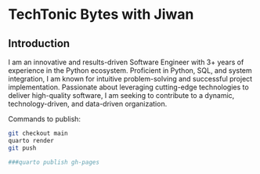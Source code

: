 # TechTonic Bytes with Jiwan

## Introduction
I am an innovative and results-driven Software Engineer with 3+ years of experience in the Python ecosystem. Proficient in Python, SQL, and system integration, I am known for intuitive problem-solving and successful project implementation. Passionate about leveraging cutting-edge technologies to deliver high-quality software, I am seeking to contribute to a dynamic, technology-driven, and data-driven organization.



Commands to publish:
```bash
git checkout main
quarto render
git push

###quarto publish gh-pages
```